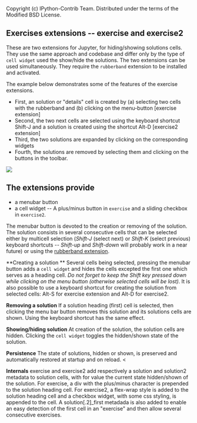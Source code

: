 Copyright (c) IPython-Contrib Team.
Distributed under the terms of the Modified BSD License.


## Exercises extensions -- exercise and exercise2

These are two extensions for Jupyter, for hiding/showing solutions cells. They use the same approach and codebase and differ only by the type of <code>cell widget</code> used the show/hide the solutions. The two extensions can be used simultaneously. They require the <code>rubberband</code> extension to be installed and activated. 

The example below demonstrates some of the features of the exercise extensions. 

- First, an solution or "details" cell is created by (a) selecting two cells with the rubberband and (b) clicking on the menu-button [exercise extension]
- Second, the two next cells are selected using the keyboard shortcut Shift-J and a solution is created using the shortcut Alt-D [exercise2 extension]
- Third, the two solutions are expanded by clicking on the corresponding widgets
- Fourth, the solutions are removed by selecting them and clicking on the buttons in the toolbar. 

![](image.gif)


## The extensions provide

- a menubar button
- a cell widget -- A plus/minus button in <code>exercise</code> and a sliding checkbox in <code>exercise2</code>.

The menubar button is devoted to the creation or removing of the solution. The solution consists in several consecutive cells that can be selected either by multicell selection (*Shift-J* (select next) or *Shift-K* (select previous) keyboard shortcuts --
*Shift-up* and *Shift-down* will probably work in a near future) or using the <a href="https://github.com/ipython-contrib/IPython-notebook-extensions/wiki/Rubberband" target="_blank">rubberband extension</a>. 

**Creating a solution **
Several cells being selected, pressing the menubar button adds a <code>cell widget</code> and hides the cells excepted the first one which serves as a heading cell. *Do not forget to keep the Shift key pressed down while clicking on the menu button 
(otherwise selected cells will be lost)*. It is also possible to use a keyboard shortcut for creating the solution from selected cells: Alt-S for exercise extension and Alt-D for exercise2. 

**Removing a solution** If a solution heading (first) cell is selected, then clicking the menu bar button removes this solution and its solutions cells are shown. Using the keyboard shortcut has the same effect. 

**Showing/hiding solution**  At creation of the solution, the solution cells are hidden. Clicking the <code>cell widget</code> toggles the hidden/shown state of the solution. 

**Persistence** The state of solutions, hidden or shown, is preserved and automatically restored at startup and on reload.  <

**Internals** exercise and exercise2 add respectively a solution and solution2 metadata to solution cells, with for value the current state hidden/shown of the solution. For exercise, a div with the plus/minus character is prepended to the solution heading cell. For exercise2, a flex-wrap style is added to the solution heading cell and a checkbox widget, with some css styling, is appended to the cell. A solution[.2]_first metadada is also added to enable an easy detection of the first cell in an "exercise" and then allow several consecutive exercises. 

